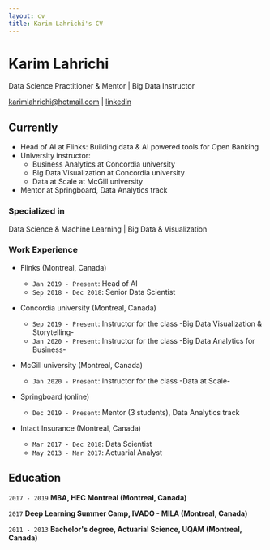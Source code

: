 ```yaml
---
layout: cv
title: Karim Lahrichi's CV
---
```

# Karim Lahrichi
Data Science Practitioner & Mentor | Big Data Instructor 

<div id="webaddress">
<a href="karimlahrichi@hotmail.com">karimlahrichi@hotmail.com</a> | <a href="https://www.linkedin.com/in/karim-lahrichi/">linkedin</a> 
</div>


## Currently

- Head of AI at Flinks: Building data & AI powered tools for Open Banking
- University instructor: 
  - Business Analytics at Concordia university
  - Big Data Visualization at Concordia university
  - Data at Scale at McGill university
- Mentor at Springboard, Data Analytics track


### Specialized in

Data Science & Machine Learning | Big Data & Visualization


### Work Experience

- Flinks (Montreal, Canada)
  - `Jan 2019 - Present`: Head of AI
  - `Sep 2018 - Dec 2018`: Senior Data Scientist
  
- Concordia university (Montreal, Canada)
  - `Sep 2019 - Present`: Instructor for the class -Big Data Visualization & Storytelling-
  - `Jan 2020 - Present`: Instructor for the class -Big Data Analytics for Business-
  
- McGill university (Montreal, Canada)
  - `Jan 2020 - Present`: Instructor for the class -Data at Scale-
  
- Springboard (online)
  - `Dec 2019 - Present`: Mentor (3 students), Data Analytics track
  
- Intact Insurance (Montreal, Canada)
   - `Mar 2017 - Dec 2018`: Data Scientist
   - `May 2013 - Mar 2017`: Actuarial Analyst


## Education

`2017 - 2019`
__MBA, HEC Montreal (Montreal, Canada)__

`2017`
__Deep Learning Summer Camp, IVADO - MILA (Montreal, Canada)__

`2011 - 2013`
__Bachelor's degree, Actuarial Science, UQAM (Montreal, Canada)__

